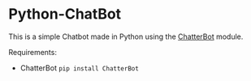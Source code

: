 # Python-ChatBot

This is a simple Chatbot made in Python using the [ChatterBot](https://pypi.org/project/ChatterBot/) module. 

Requirements:

* ChatterBot ```pip install ChatterBot```

